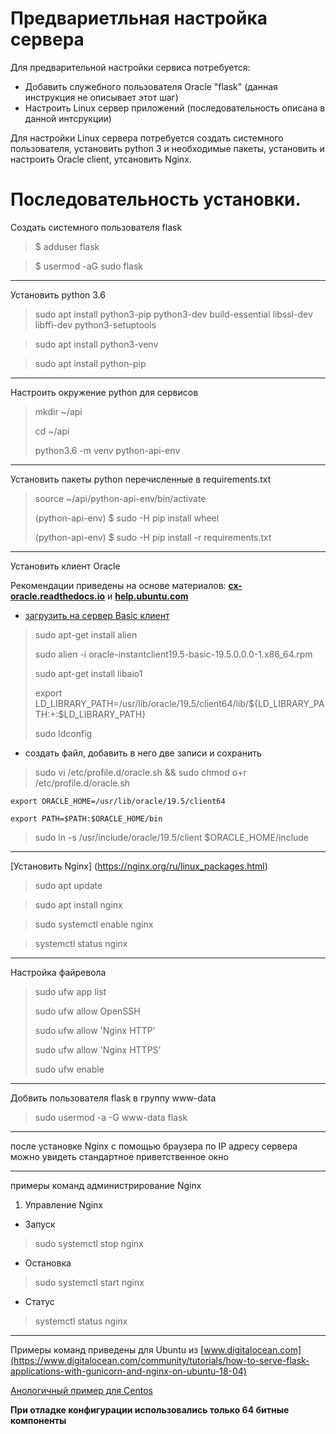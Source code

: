 Предвариетльная настройка сервера 
=================================
Для предварительной настройки сервиса потребуется:
- Добавить служебного пользователя Oracle "flask" (данная инструкция не описывает этот шаг)
- Настроить Linux сервер приложений (последовательность описана в данной интсрукции)

Для настройки Linux сервера потребуется создать системного пользователя, установить python 3 и необходимые пакеты, 
установить и настроить Oracle client, утсановить Nginx.

Последовательность установки. 
============================
Создать системного пользователя flask

> $ adduser flask

> $ usermod -aG sudo flask

--------------------------------------------------------
Установить python 3.6
> sudo apt install python3-pip python3-dev build-essential libssl-dev libffi-dev python3-setuptools

> sudo apt install python3-venv

> sudo apt install python-pip

--------------------------------------------------------
Настроить окружение python для сервисов 
> mkdir ~/api
> 
> cd ~/api
> 
> python3.6 -m venv python-api-env

--------------------------------------------------------
Установить пакеты python перечисленные в requirements.txt 

> source ~/api/python-api-env/bin/activate
> 
> (python-api-env) $ sudo -H pip install wheel
> 
> (python-api-env) $ sudo -H pip install -r requirements.txt

--------------------------------------------------------
Установить клиент Oracle

Рекомендации приведены на основе материалов:
**[cx-oracle.readthedocs.io](https://cx-oracle.readthedocs.io/en/latest/user_guide/installation.html])**
и **[help.ubuntu.com](https://help.ubuntu.com/community/Oracle%20Instant%20Client])**

- [загрузить на сервер Basic клиент](https://www.oracle.com/database/technologies/instant-client/linux-x86-64-downloads.html)

> sudo apt-get install alien
> 
> sudo alien -i oracle-instantclient19.5-basic-19.5.0.0.0-1.x86_64.rpm 
> 
> sudo apt-get install libaio1
> 
> export LD_LIBRARY_PATH=/usr/lib/oracle/19.5/client64/lib/${LD_LIBRARY_PATH:+:$LD_LIBRARY_PATH}
> 
> sudo ldconfig

- создать файл, добавить в него две записи и сохранить

> sudo vi /etc/profile.d/oracle.sh && sudo chmod o+r /etc/profile.d/oracle.sh

`export ORACLE_HOME=/usr/lib/oracle/19.5/client64`

`export PATH=$PATH:$ORACLE_HOME/bin`

> sudo ln -s /usr/include/oracle/19.5/client $ORACLE_HOME/include


--------------------------------------------------------
[Установить Nginx] (https://nginx.org/ru/linux_packages.html)

> sudo apt update
 
> sudo apt install nginx
 
> sudo systemctl enable nginx

> systemctl status nginx

--------------------------------------------------------
Настройка файревола
> sudo ufw app list
> 
> sudo ufw allow OpenSSH
> 
> sudo ufw allow 'Nginx HTTP'
> 
> sudo ufw allow 'Nginx HTTPS'
> 
> sudo ufw enable

--------------------------------------------------------
Добвить пользователя flask в группу www-data

> sudo usermod -a -G www-data flask

--------------------------------------------------------
после установке Nginx с помощью браузера по IP адресу сервера можно увидеть стандартное приветственное окно 

--------------------------------------------------------

примеры команд администрирование Nginx
1. Управление Nginx
* Запуск
>sudo systemctl stop nginx
* Остановка
>sudo systemctl start nginx

* Статус
> systemctl status nginx

--------------------------------------------------------

Примеры команд приведены для Ubuntu из [www.digitalocean.com](https://www.digitalocean.com/community/tutorials/how-to-serve-flask-applications-with-gunicorn-and-nginx-on-ubuntu-18-04)

[Анологичный пример для Centos](https://www.digitalocean.com/community/tutorials/how-to-serve-flask-applications-with-gunicorn-and-nginx-on-centos-7)

**При отладке конфигурации использовались только 64 битные компоненты**
